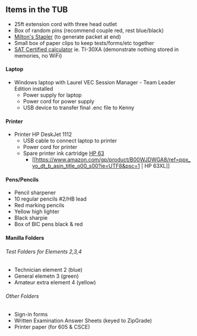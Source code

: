 ## Items in the TUB

* 25ft extension cord with three head outlet
* Box of random pins (recommend couple red, rest blue/black)
* [Milton's Stapler](https://www.youtube.com/watch?v=uVD3KPUnKHk) (to generate packet at end)
* Small box of paper clips to keep tests/forms/etc together
* [SAT Certified calculator](https://www.techpoweredmath.com/calculators-for-the-sat/) ie. TI-30XA (demonstrate nothing stored in memories, no WiFi)

#### Laptop

* Windows laptop with Laurel VEC Session Manager - Team Leader Edition installed
  * Power supply for laptop
  * Power cord for power supply
  * USB device to transfer final .enc file to Kenny

#### Printer

* Printer HP DeskJet 1112
  * USB cable to connect laptop to printer
  * Power cord for printer
  * Spare printer ink cartridge [HP 63](https://www.amazon.com/dp/B00WJDWGA8?)
    * [[https://www.amazon.com/gp/product/B00WJDWGA8/ref=ppx_yo_dt_b_asin_title_o00_s00?ie=UTF8&psc=1 | HP 63XL]]

#### Pens/Pencils

* Pencil sharpener
* 10 regular pencils #2/HB lead
* Red marking pencils
* Yellow high lighter
* Black sharpie
* Box of BIC pens black & red

#### Manilla Folders

###### Test Folders for Elements 2,3,4

* Technician element 2 (blue)
* General elemetn 3 (green)
* Amateur extra element 4 (yellow)

###### Other Folders

* Sign-in forms
* Written Examination Answer Sheets (keyed to ZipGrade)
* Printer paper (for 605 & CSCE)
